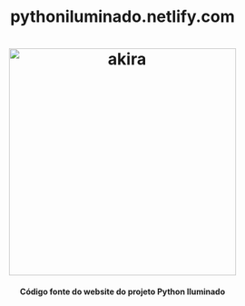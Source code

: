 <h1 align="center">
    pythoniluminado.netlify.com
</h1>

<h1 align="center">
    <img alt="akira" title="pythoniluminado" src="https://i.imgur.com/YNCBwMS.png" width="400"> </br>
</h1>

<h4 align="center">
  Código fonte do website do projeto Python Iluminado
</h4>
